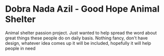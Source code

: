 # Dobra Nada Azil - Good Hope Animal Shelter

Animal shelter passion project. Just wanted to help spread the word about great things these people do on daily basis. Nothing fancy, don't have design, whatever idea comes up it will be included, hopefully it will help people in need
